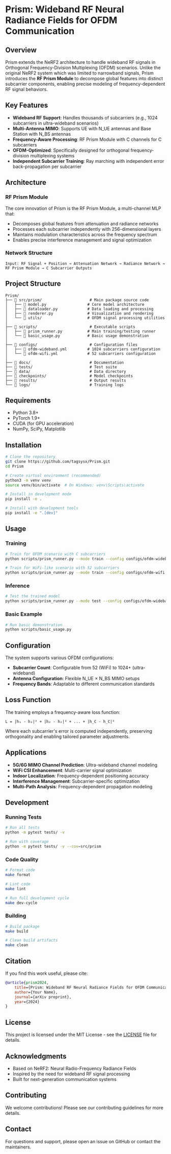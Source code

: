 # Prism: Wideband RF Neural Radiance Fields for OFDM Communication

## Overview

Prism extends the NeRF2 architecture to handle wideband RF signals in Orthogonal Frequency-Division Multiplexing (OFDM) scenarios. Unlike the original NeRF2 system which was limited to narrowband signals, Prism introduces the **RF Prism Module** to decompose global features into distinct subcarrier components, enabling precise modeling of frequency-dependent RF signal behaviors.

## Key Features

- **Wideband RF Support**: Handles thousands of subcarriers (e.g., 1024 subcarriers in ultra-wideband scenarios)
- **Multi-Antenna MIMO**: Supports UE with N_UE antennas and Base Station with N_BS antennas
- **Frequency-Aware Processing**: RF Prism Module with C channels for C subcarriers
- **OFDM-Optimized**: Specifically designed for orthogonal frequency-division multiplexing systems
- **Independent Subcarrier Training**: Ray marching with independent error back-propagation per subcarrier

## Architecture

### RF Prism Module
The core innovation of Prism is the RF Prism Module, a multi-channel MLP that:
- Decomposes global features from attenuation and radiance networks
- Processes each subcarrier independently with 256-dimensional layers
- Maintains modulation characteristics across the frequency spectrum
- Enables precise interference management and signal optimization

### Network Structure
```
Input: RF Signal + Position → Attenuation Network → Radiance Network → RF Prism Module → C Subcarrier Outputs
```

## Project Structure

```
Prism/
├── 📁 src/prism/                     # Main package source code
│   ├── 📄 model.py                  # Core model architecture
│   ├── 📄 dataloader.py             # Data loading and processing
│   ├── 📄 renderer.py               # Visualization and rendering
│   └── 📁 utils/                    # OFDM signal processing utilities
│
├── 📁 scripts/                       # Executable scripts
│   ├── 📄 prism_runner.py           # Main training/testing runner
│   └── 📄 basic_usage.py            # Basic usage demonstration
│
├── 📁 configs/                       # Configuration files
│   ├── 📄 ofdm-wideband.yml         # 1024 subcarriers configuration
│   └── 📄 ofdm-wifi.yml             # 52 subcarriers configuration
│
├── 📁 docs/                          # Documentation
├── 📁 tests/                         # Test suite
├── 📁 data/                          # Data directory
├── 📁 checkpoints/                   # Model checkpoints
├── 📁 results/                       # Output results
└── 📁 logs/                          # Training logs
```

## Requirements

- Python 3.8+
- PyTorch 1.9+
- CUDA (for GPU acceleration)
- NumPy, SciPy, Matplotlib

## Installation

```bash
# Clone the repository
git clone https://github.com/tagsysx/Prism.git
cd Prism

# Create virtual environment (recommended)
python3 -m venv venv
source venv/bin/activate  # On Windows: venv\Scripts\activate

# Install in development mode
pip install -e .

# Install with development tools
pip install -e ".[dev]"
```

## Usage

### Training

```bash
# Train for OFDM scenario with C subcarriers
python scripts/prism_runner.py --mode train --config configs/ofdm-wideband.yml --dataset_type ofdm --gpu 0

# Train for WiFi-like scenario with 52 subcarriers
python scripts/prism_runner.py --mode train --config configs/ofdm-wifi.yml --dataset_type ofdm --gpu 0
```

### Inference

```bash
# Test the trained model
python scripts/prism_runner.py --mode test --config configs/ofdm-wideband.yml --dataset_type ofdm --gpu 0 --checkpoint path/to/checkpoint
```

### Basic Example

```bash
# Run basic demonstration
python scripts/basic_usage.py
```

## Configuration

The system supports various OFDM configurations:
- **Subcarrier Count**: Configurable from 52 (WiFi) to 1024+ (ultra-wideband)
- **Antenna Configuration**: Flexible N_UE × N_BS MIMO setups
- **Frequency Bands**: Adaptable to different communication standards

## Loss Function

The training employs a frequency-aware loss function:

```
L = |h₁ - h̃₁|² + |h₂ - h̃₂|² + ... + |h_C - h̃_C|²
```

Where each subcarrier's error is computed independently, preserving orthogonality and enabling tailored parameter adjustments.

## Applications

- **5G/6G MIMO Channel Prediction**: Ultra-wideband channel modeling
- **WiFi CSI Enhancement**: Multi-carrier signal optimization
- **Indoor Localization**: Frequency-dependent positioning accuracy
- **Interference Management**: Subcarrier-specific optimization
- **Multi-Path Analysis**: Frequency-dependent propagation modeling

## Development

### Running Tests
```bash
# Run all tests
python -m pytest tests/ -v

# Run with coverage
python -m pytest tests/ -v --cov=src/prism
```

### Code Quality
```bash
# Format code
make format

# Lint code
make lint

# Run full development cycle
make dev-cycle
```

### Building
```bash
# Build package
make build

# Clean build artifacts
make clean
```

## Citation

If you find this work useful, please cite:

```bibtex
@article{prism2024,
    title={Prism: Wideband RF Neural Radiance Fields for OFDM Communication},
    author={Your Name},
    journal={arXiv preprint},
    year={2024}
}
```

## License

This project is licensed under the MIT License - see the [LICENSE](LICENSE) file for details.

## Acknowledgments

- Based on NeRF2: Neural Radio-Frequency Radiance Fields
- Inspired by the need for wideband RF signal processing
- Built for next-generation communication systems

## Contributing

We welcome contributions! Please see our contributing guidelines for more details.

## Contact

For questions and support, please open an issue on GitHub or contact the maintainers.
